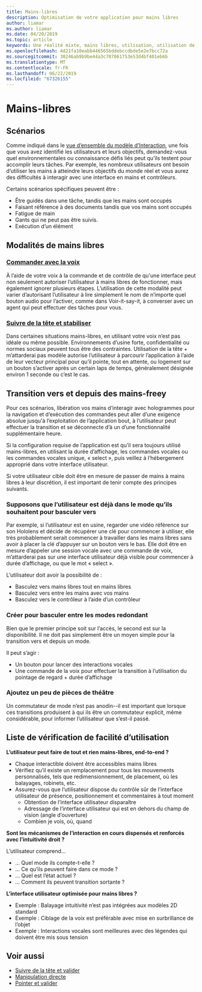 ```yaml
---
title: Mains-libres
description: Optimisation de votre application pour mains libres
author: liamar
ms.author: liamar
ms.date: 04/20/2019
ms.topic: article
keywords: Une réalité mixte, mains libres, utilisation, utilisation de ciblage, interaction, conception
ms.openlocfilehash: 4d21fa10eabb446565bddebccdbde5e2e7bcc72a
ms.sourcegitcommit: 30246ab9b9be44a3c707061753e53d4bf401eb6b
ms.translationtype: MT
ms.contentlocale: fr-FR
ms.lasthandoff: 06/22/2019
ms.locfileid: "67326155"
---
```

# <a name="hands-free"></a>Mains-libres



## <a name="scenarios"></a>Scénarios

Comme indiqué dans le [vue d’ensemble du modèle d’Interaction](interaction-fundamentals.md), une fois que vous avez identifié les utilisateurs et leurs objectifs, demandez-vous quel environnementales ou connaissance défis liés peut qu’ils testent pour accomplir leurs tâches. Par exemple, les nombreux utilisateurs ont besoin d’utiliser les mains à atteindre leurs objectifs du monde réel et vous aurez des difficultés à interagir avec une interface en mains et contrôleurs. 

Certains scénarios spécifiques peuvent être : 
* Être guidés dans une tâche, tandis que les mains sont occupés
* Faisant référence à des documents tandis que vos mains sont occupés
* Fatigue de main
* Gants qui ne peut pas être suivis.
* Exécution d’un élément


## <a name="hands-free-modalities"></a>Modalités de mains libres

### <a name="voice-commandingvoice-designmd"></a>[Commander avec la voix](voice-design.md)

À l’aide de votre voix à la commande et de contrôle de qu'une interface peut non seulement autoriser l’utilisateur à mains libres de fonctionner, mais également ignorer plusieurs étapes. L’utilisation de cette modalité peut varier d’autorisant l’utilisateur à lire simplement le nom de n’importe quel bouton audio pour l’activer, comme dans Voir-it-say-it, à converser avec un agent qui peut effectuer des tâches pour vous.



### <a name="head-gaze-and-dwellgaze-and-dwellmd"></a>[Suivre de la tête et stabiliser](gaze-and-dwell.md)

Dans certaines situations mains-libres, en utilisant votre voix n’est pas idéale ou même possible. Environnements d’usine forte, confidentialité ou normes sociaux peuvent tous être des contraintes. Utilisation de la tête + m’attarderai pas modèle autorise l’utilisateur à parcourir l’application à l’aide de leur vecteur principal pour qu’il pointe, tout en attente, ou logement sur un bouton s’activer après un certain laps de temps, généralement désignée environ 1 seconde ou c’est le cas. 


## <a name="transitioning-in-and-out-of-hands-freey"></a>Transition vers et depuis des mains-freey

Pour ces scénarios, libération vos mains d’interagir avec hologrammes pour la navigation et d’exécution des commandes peut aller d’une exigence absolue jusqu'à l’exploitation de l’application bout, à l’utilisateur peut effectuer la transition et se déconnecte d’à un d’une fonctionnalité supplémentaire heure. 

Si la configuration requise de l’application est qu’il sera toujours utilisé mains-libres, en utilisant la durée d’affichage, les commandes vocales ou les commandes vocales unique, « select », puis veillez à l’hébergement approprié dans votre interface utilisateur. 

Si votre utilisateur cible doit être en mesure de passer de mains à mains libres à leur discrétion, il est important de tenir compte des principes suivants.

### <a name="assume-the-user-is-already-in-the-mode-that-they-want-to-switch-to"></a>Supposons que l’utilisateur est déjà dans le mode qu’ils souhaitent pour basculer vers
Par exemple, si l’utilisateur est en usine, regarder une vidéo référence sur son Hololens et décide de récupérer une clé pour commencer à utiliser, elle très probablement serait commencer à travailler dans les mains libres sans avoir à placer la clé d’appuyer sur un bouton vers le bas. Elle doit être en mesure d’appeler une session vocale avec une commande de voix, m’attarderai pas sur une interface utilisateur déjà visible pour commencer à durée d’affichage, ou que le mot « select ».

L’utilisateur doit avoir la possibilité de : 
* Basculez vers mains libres tout en mains libres
* Basculez vers entre les mains avec vos mains
* Basculez vers le contrôleur à l’aide d’un contrôleur 

### <a name="create-redundant-ways-to-switch-modes"></a>Créer pour basculer entre les modes redondant
Bien que le premier principe soit sur l’accès, le second est sur la disponibilité. Il ne doit pas simplement être un moyen simple pour la transition vers et depuis un mode. 

Il peut s’agir : 
* Un bouton pour lancer des interactions vocales
* Une commande de la voix pour effectuer la transition à l’utilisation du pointage de regard + durée d’affichage

### <a name="add-a-dash-of-drama"></a>Ajoutez un peu de pièces de théâtre
Un commutateur de mode n’est pas anodin--il est important que lorsque ces transitions produisent à qui ils être un commutateur explicit, même considérable, pour informer l’utilisateur que s’est-il passé. 


## <a name="usability-checklist"></a>Liste de vérification de facilité d’utilisation

**L’utilisateur peut faire de tout et rien mains-libres, end-to-end ?**
* Chaque interactible doivent être accessibles mains libres
* Vérifiez qu’il existe un remplacement pour tous les mouvements personnalisés, tels que redimensionnement, de placement, où les balayages, robinets, etc.
* Assurez-vous que l’utilisateur dispose du contrôle sûr de l’interface utilisateur de présence, positionnement et commentaires à tout moment
    * Obtention de l’interface utilisateur disparaître
    * Adressage de l’interface utilisateur qui est en dehors du champ de vision (angle d’ouverture)
    * Combien je vois, où, quand

**Sont les mécanismes de l’interaction en cours dispensés et renforcés avec l’intuitivité droit ?**

L’utilisateur comprend...
* ... Quel mode ils compte-t-elle ?
* ... Ce qu’ils peuvent faire dans ce mode ?
* ... Quel est l’état actuel ?
* ... Comment ils peuvent transition sortante ?
    
**L’interface utilisateur optimisée pour mains libres ?**   

* Exemple : Balayage intuitivité n’est pas intégrées aux modèles 2D standard
* Exemple : Ciblage de la voix est préférable avec mise en surbrillance de l’objet
* Exemple : Interactions vocales sont meilleures avec des légendes qui doivent être mis sous tension


## <a name="see-also"></a>Voir aussi
* [Suivre de la tête et valider](gaze-and-commit.md)
* [Manipulation directe](direct-manipulation.md)
* [Pointer et valider](point-and-commit.md)

